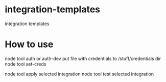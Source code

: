 # integration-templates
integration templates

# How to use

node tool auth or auth-dev
put file with credentials to /stuff/credentials dir
node tool set-creds

node tool apply selected integration
node tool test selected integration